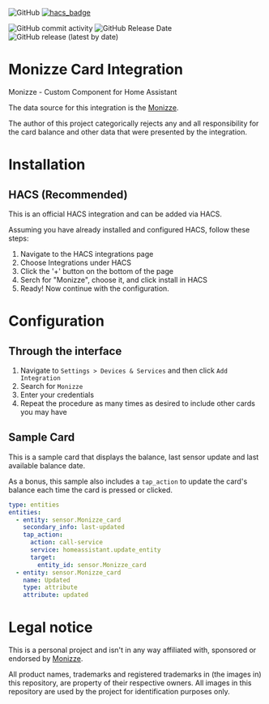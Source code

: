 ![GitHub](https://img.shields.io/github/license/netsoft-ruidias/ha-custom-component-Monizze?style=for-the-badge)
[![hacs_badge](https://img.shields.io/badge/HACS-Custom-41BDF5.svg?style=for-the-badge)](https://github.com/hacs/integration)

![GitHub commit activity](https://img.shields.io/github/commit-activity/m/netsoft-ruidias/ha-custom-component-Monizze?style=for-the-badge)
![GitHub Release Date](https://img.shields.io/github/release-date/netsoft-ruidias/ha-custom-component-Monizze?style=for-the-badge)
![GitHub release (latest by date)](https://img.shields.io/github/v/release/netsoft-ruidias/ha-custom-component-Monizze?style=for-the-badge)

# Monizze Card Integration
Monizze - Custom Component for Home Assistant

The data source for this integration is the [Monizze](https://my.monizze.be/).

The author of this project categorically rejects any and all responsibility for the card balance and other data that were presented by the integration.

# Installation
## HACS (Recommended)
This is an official HACS integration and can be added via HACS.

Assuming you have already installed and configured HACS, follow these steps:

1. Navigate to the HACS integrations page
2. Choose Integrations under HACS
3. Click the '+' button on the bottom of the page
4. Serch for "Monizze", choose it, and click install in HACS
5. Ready! Now continue with the configuration.

# Configuration

## Through the interface
1. Navigate to `Settings > Devices & Services` and then click `Add Integration`
2. Search for `Monizze`
4. Enter your credentials
5. Repeat the procedure as many times as desired to include other cards you may have

## Sample Card

This is a sample card that displays the balance, last sensor update and last available balance date.

As a bonus, this sample also includes a `tap_action` to update the card's balance each time the card is pressed or clicked.

```yaml
type: entities
entities:
  - entity: sensor.Monizze_card
    secondary_info: last-updated
    tap_action:
      action: call-service
      service: homeassistant.update_entity
      target:
        entity_id: sensor.Monizze_card
  - entity: sensor.Monizze_card
    name: Updated
    type: attribute
    attribute: updated
```

# Legal notice
This is a personal project and isn't in any way affiliated with, sponsored or endorsed by [Monizze](https://my.monizze.be/).

All product names, trademarks and registered trademarks in (the images in) this repository, are property of their respective owners. All images in this repository are used by the project for identification purposes only.


